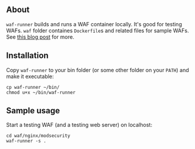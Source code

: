 ## About

`waf-runner` builds and runs a WAF container locally. It's good for testing WAFs. `waf` folder containes `Dockerfile`s and related files for sample WAFs. See [this blog post](https://jreisinger.github.io/blog2/posts/working-with-waf-containers/) for more.

## Installation

Copy `waf-runner` to your bin folder (or some other folder on your `PATH`) and make it executable:

```
cp waf-runner ~/bin/
chmod u+x ~/bin/waf-runner
```

## Sample usage

Start a testing WAF (and a testing web server) on localhost:

```
cd waf/nginx/modsecurity
waf-runner -s .
```
